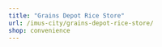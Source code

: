 ```yaml
---
title: "Grains Depot Rice Store"
url: /imus-city/grains-depot-rice-store/
shop: convenience
---
```

